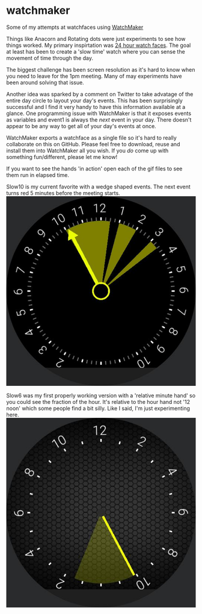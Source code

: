 # watchmaker
Some of my attempts at watchfaces using [WatchMaker](https://play.google.com/store/apps/details?id=slide.watchFrenzy&hl=en)

Things like Anacorn and Rotating dots were just experiments to see how things worked. My primary inspirtation was [24 hour watch faces](https://24hourtime.info/). The goal at least has been to create a 'slow time' watch where you can sense the movement of time through the day.  

The biggest challenge has been screen resolution as it's hard to know when you need to leave for the 1pm meeting. Many of may experiments have been around solving that issue. 

Another idea was sparked by a comment on Twitter to take advatage of the entire day circle to layout your day's events. This has been surprisingly successful and I find it very handy to have this information available at a glance. One programming issue with WatchMaker is that it exposes events as variables and event1 is always the *next* event in your day. There doesn't appear to be any way to get all of your day's events at once.

WatchMaker exports a watchface as a single file so it's hard to really collaborate on this on GitHub. Please feel free to download, reuse and install them into WatchMaker all you wish. If you *do* come up with something fun/different, please let me know!

If you want to see the hands 'in action' open each of the gif files to see them run in elapsed time.

Slow10 is my current favorite with a wedge shaped events. The next event turns red 5 minutes before the meeting starts. 
![Slow10](slow10.jpg)

Slow6 was my first properly working version with a 'relative minute hand' so you could see the fraction of the hour. It's relative to the hour hand not '12 noon' which some people find a bit silly. Like I said, I'm just experimenting here.
![Slow6](slow6.jpg)
